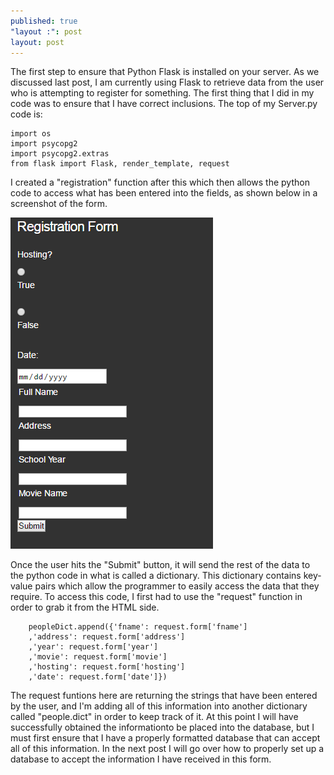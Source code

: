 ```yaml
---
published: true
"layout :": post
layout: post
---
```

The first step to ensure that Python Flask is installed on your server. As we discussed last post, I am currently using Flask to retrieve data from the user who is attempting to register for something. The first thing that I did in my code was to ensure that I have correct inclusions. The top of my Server.py code is:

	import os
	import psycopg2
	import psycopg2.extras
	from flask import Flask, render_template, request
    
I created a "registration" function after this which then allows the python code to access what has been entered into the fields, as shown below in a screenshot of the form.

![](https://raw.githubusercontent.com/ktracy94/ktracy94.github.io/master/_posts/Capture1.PNG)

Once the user hits the "Submit" button, it will send the rest of the data to the python code in what is called a dictionary. This dictionary contains key-value pairs which allow the programmer to easily access the data that they require. To access this code, I first had to use the "request" function in order to grab it from the HTML side. 

	    peopleDict.append({'fname': request.form['fname']
        ,'address': request.form['address']
        ,'year': request.form['year']
        ,'movie': request.form['movie']
        ,'hosting': request.form['hosting']
        ,'date': request.form['date']})
  
  
The request funtions here are returning the strings that have been entered by the user, and I'm adding all of this information into another dictionary called "people.dict" in order to keep track of it. At this point I will have successfully obtained the informationto be placed into the database, but I must first ensure that I have a properly formatted database that can accept all of this information. In the next post I will go over how to properly set up a database to accept the information I have received in this form.
